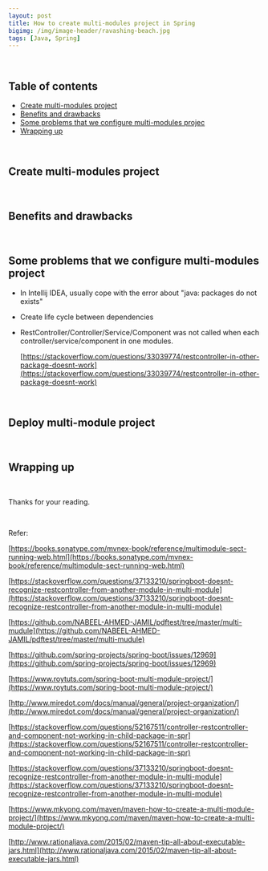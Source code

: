 ```yaml
---
layout: post
title: How to create multi-modules project in Spring
bigimg: /img/image-header/ravashing-beach.jpg
tags: [Java, Spring]
---
```





<br>

## Table of contents
- [Create multi-modules project](#create-multi-modules-project)
- [Benefits and drawbacks](#benefits-and-drawbacks)
- [Some problems that we configure multi-modules projec](#some-problems-that-we-configure-multi-modules-project)
- [Wrapping up](#wrapping-up)

<br>

## Create multi-modules project




<br>

## Benefits and drawbacks





<br>

## Some problems that we configure multi-modules project
- In Intellij IDEA, usually cope with the error about "java: packages do not exists"



- Create life cycle between dependencies



- RestController/Controller/Service/Component was not called when each controller/service/component in one modules.

    [https://stackoverflow.com/questions/33039774/restcontroller-in-other-package-doesnt-work](https://stackoverflow.com/questions/33039774/restcontroller-in-other-package-doesnt-work)




<br>

## Deploy multi-module project




<br>

## Wrapping up





<br>

Thanks for your reading.

<br>

Refer:

[https://books.sonatype.com/mvnex-book/reference/multimodule-sect-running-web.html](https://books.sonatype.com/mvnex-book/reference/multimodule-sect-running-web.html)

[https://stackoverflow.com/questions/37133210/springboot-doesnt-recognize-restcontroller-from-another-module-in-multi-module](https://stackoverflow.com/questions/37133210/springboot-doesnt-recognize-restcontroller-from-another-module-in-multi-module)

[https://github.com/NABEEL-AHMED-JAMIL/pdftest/tree/master/multi-mudule](https://github.com/NABEEL-AHMED-JAMIL/pdftest/tree/master/multi-mudule)

[https://github.com/spring-projects/spring-boot/issues/12969](https://github.com/spring-projects/spring-boot/issues/12969)

[https://www.roytuts.com/spring-boot-multi-module-project/](https://www.roytuts.com/spring-boot-multi-module-project/)

[http://www.miredot.com/docs/manual/general/project-organization/](http://www.miredot.com/docs/manual/general/project-organization/)

[https://stackoverflow.com/questions/52167511/controller-restcontroller-and-component-not-working-in-child-package-in-spr](https://stackoverflow.com/questions/52167511/controller-restcontroller-and-component-not-working-in-child-package-in-spr)

[https://stackoverflow.com/questions/37133210/springboot-doesnt-recognize-restcontroller-from-another-module-in-multi-module](https://stackoverflow.com/questions/37133210/springboot-doesnt-recognize-restcontroller-from-another-module-in-multi-module)

[https://www.mkyong.com/maven/maven-how-to-create-a-multi-module-project/](https://www.mkyong.com/maven/maven-how-to-create-a-multi-module-project/)

[http://www.rationaljava.com/2015/02/maven-tip-all-about-executable-jars.html](http://www.rationaljava.com/2015/02/maven-tip-all-about-executable-jars.html)

